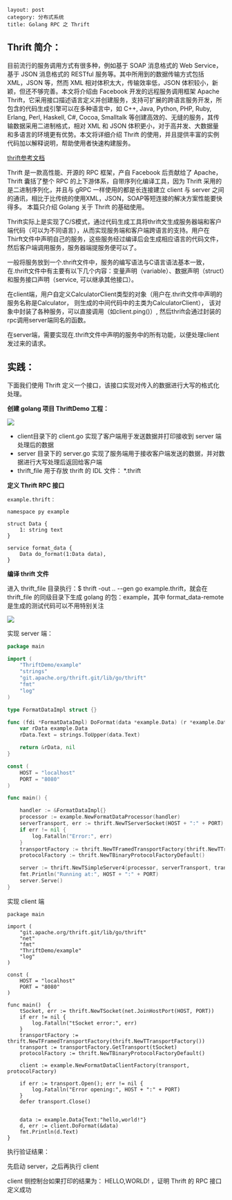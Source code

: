 ```
layout: post
category: 分布式系统
title: Golang RPC 之 Thrift
```

## Thrift 简介：

目前流行的服务调用方式有很多种，例如基于 SOAP 消息格式的 Web Service，基于 JSON 消息格式的 RESTful 服务等。其中所用到的数据传输方式包括 XML，JSON 等，然而 XML 相对体积太大，传输效率低，JSON 体积较小，新颖，但还不够完善。本文将介绍由 Facebook 开发的远程服务调用框架 Apache Thrift，它采用接口描述语言定义并创建服务，支持可扩展的跨语言服务开发，所包含的代码生成引擎可以在多种语言中，如 C++, Java, Python, PHP, Ruby, Erlang, Perl, Haskell, C#, Cocoa, Smalltalk 等创建高效的、无缝的服务，其传输数据采用二进制格式，相对 XML 和 JSON 体积更小，对于高并发、大数据量和多语言的环境更有优势。本文将详细介绍 Thrift 的使用，并且提供丰富的实例代码加以解释说明，帮助使用者快速构建服务。

[thrift参考文档](https://www.ibm.com/developerworks/cn/java/j-lo-apachethrift/index.html)

Thrift 是一款高性能、开源的 RPC 框架，产自 Facebook 后贡献给了 Apache，Thrift 囊括了整个 RPC 的上下游体系，自带序列化编译工具，因为 Thrift 采用的是二进制序列化，并且与 gRPC 一样使用的都是长连接建立 client 与 server 之间的通讯，相比于比传统的使用XML，JSON，SOAP等短连接的解决方案性能要快得多。
本篇只介绍 Golang 关于 Thrift 的基础使用。

Thrift实际上是实现了C/S模式，通过代码生成工具将thrift文生成服务器端和客户端代码（可以为不同语言），从而实现服务端和客户端跨语言的支持。用户在Thirft文件中声明自己的服务，这些服务经过编译后会生成相应语言的代码文件，然后客户端调用服务，服务器端提服务便可以了。

一般将服务放到一个.thrift文件中，服务的编写语法与C语言语法基本一致，在.thrift文件中有主要有以下几个内容：变量声明（variable）、数据声明（struct）和服务接口声明（service, 可以继承其他接口）。

在client端，用户自定义CalculatorClient类型的对象（用户在.thrift文件中声明的服务名称是Calculator， 则生成的中间代码中的主类为CalculatorClient）， 该对象中封装了各种服务，可以直接调用（如client.ping()）, 然后thrift会通过封装的rpc调用server端同名的函数。

在server端，需要实现在.thrift文件中声明的服务中的所有功能，以便处理client发过来的请求。

 

## 实践：
下面我们使用 Thrift 定义一个接口，该接口实现对传入的数据进行大写的格式化处理。

**创建 golang 项目 ThriftDemo 工程：**

![](https://upload-images.jianshu.io/upload_images/208550-bcb893005250db84.png?imageMogr2/auto-orient/strip%7CimageView2/2/w/473/format/webp)

- client目录下的 client.go 实现了客户端用于发送数据并打印接收到 server 端处理后的数据
- server 目录下的 server.go 实现了服务端用于接收客户端发送的数据，并对数据进行大写处理后返回给客户端
- thrift_file 用于存放 thrift 的 IDL 文件： *.thrift

**定义 Thrift RPC 接口**
```
example.thrift：

namespace py example

struct Data {
    1: string text
}

service format_data {
    Data do_format(1:Data data),
}
```

**编译 thrift 文件**

进入 thrift_file 目录执行：$ thrift -out .. --gen go example.thrift，就会在 thrift_file 的同级目录下生成 golang 的包：example，其中 format_data-remote 是生成的测试代码可以不用特别关注

![](https://upload-images.jianshu.io/upload_images/208550-03e830dbda815157.png?imageMogr2/auto-orient/strip%7CimageView2/2/w/470/format/webp)

实现 server 端：

```go
package main

import (
    "ThriftDemo/example"
    "strings"
    "git.apache.org/thrift.git/lib/go/thrift"
    "fmt"
    "log"
)

type FormatDataImpl struct {}

func (fdi *FormatDataImpl) DoFormat(data *example.Data) (r *example.Data, err error){
    var rData example.Data
    rData.Text = strings.ToUpper(data.Text)

    return &rData, nil
}

const (
    HOST = "localhost"
    PORT = "8080"
)

func main() {

    handler := &FormatDataImpl{}
    processor := example.NewFormatDataProcessor(handler)
    serverTransport, err := thrift.NewTServerSocket(HOST + ":" + PORT)
    if err != nil {
        log.Fatalln("Error:", err)
    }
    transportFactory := thrift.NewTFramedTransportFactory(thrift.NewTTransportFactory())
    protocolFactory := thrift.NewTBinaryProtocolFactoryDefault()

    server := thrift.NewTSimpleServer4(processor, serverTransport, transportFactory, protocolFactory)
    fmt.Println("Running at:", HOST + ":" + PORT)
    server.Serve()
}

```


实现 client 端

```
package main

import (
    "git.apache.org/thrift.git/lib/go/thrift"
    "net"
    "fmt"
    "ThriftDemo/example"
    "log"
)

const (
    HOST = "localhost"
    PORT = "8080"
)

func main()  {
    tSocket, err := thrift.NewTSocket(net.JoinHostPort(HOST, PORT))
    if err != nil {
        log.Fatalln("tSocket error:", err)
    }
    transportFactory := thrift.NewTFramedTransportFactory(thrift.NewTTransportFactory())
    transport := transportFactory.GetTransport(tSocket)
    protocolFactory := thrift.NewTBinaryProtocolFactoryDefault()

    client := example.NewFormatDataClientFactory(transport, protocolFactory)

    if err := transport.Open(); err != nil {
        log.Fatalln("Error opening:", HOST + ":" + PORT)
    }
    defer transport.Close()


    data := example.Data{Text:"hello,world!"}
    d, err := client.DoFormat(&data)
    fmt.Println(d.Text)
}

```
执行验证结果：

先启动 server，之后再执行 client

client 侧控制台如果打印的结果为： HELLO,WORLD! ，证明 Thrift 的 RPC 接口定义成功
